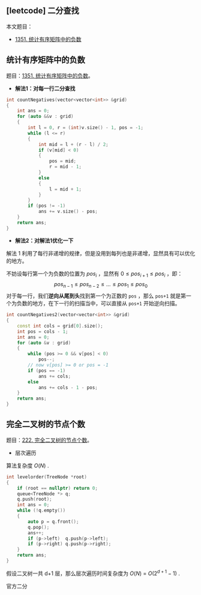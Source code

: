## [leetcode] 二分查找

本文题目：

+ [1351. 统计有序矩阵中的负数](https://leetcode-cn.com/problems/count-negative-numbers-in-a-sorted-matrix/)



## 统计有序矩阵中的负数

题目：[1351. 统计有序矩阵中的负数](https://leetcode-cn.com/problems/count-negative-numbers-in-a-sorted-matrix/)。

+ **解法1：对每一行二分查找**

```cpp
int countNegatives(vector<vector<int>> &grid)
{
    int ans = 0;
    for (auto &&v : grid)
    {
        int l = 0, r = (int)v.size() - 1, pos = -1;
        while (l <= r)
        {
            int mid = l + (r - l) / 2;
            if (v[mid] < 0)
            {
                pos = mid;
                r = mid - 1;
            }
            else
            {
                l = mid + 1;
            }
        }
        if (pos != -1)
            ans += v.size() - pos;
    }
    return ans;
}
```

+ **解法2：对解法1优化一下**

解法 1 利用了每行非递增的规律，但是没用到每列也是非递增，显然具有可以优化的地方。

不妨设每行第一个为负数的位置为 $pos_i$ ，显然有 $0 \le pos_{i+1} \le pos_i$ ，即：
$$
pos_{n-1} \le pos_{n-2} \le ... \le pos_1 \le pos_0
$$
对于每一行，我们**逆向从尾到头**找到第一个为正数的 `pos` ，那么 `pos+1` 就是第一个为负数的地方，在下一行的扫描当中，可以直接从 `pos+1` 开始逆向扫描。

```cpp
int countNegatives2(vector<vector<int>> &grid)
{
    const int cols = grid[0].size();
    int pos = cols - 1;
    int ans = 0;
    for (auto &v : grid)
    {
        while (pos >= 0 && v[pos] < 0)
            pos--;
        // now v[pos] >= 0 or pos = -1
        if (pos == -1)
            ans += cols;
        else
            ans += cols - 1 - pos;
    }
    return ans;
}
```

## 完全二叉树的节点个数

题目：[222. 完全二叉树的节点个数](https://leetcode-cn.com/problems/count-complete-tree-nodes/)。

+ 层次遍历

算法复杂度 $O(N)$ .

```cpp
int levelorder(TreeNode *root)
{
    if (root == nullptr) return 0;
    queue<TreeNode *> q;
    q.push(root);
    int ans = 0;
    while (!q.empty())
    {
        auto p = q.front();
        q.pop();
        ans++;
        if (p->left)  q.push(p->left);
        if (p->right) q.push(p->right);
    }
    return ans;
}
```

假设二叉树一共 d+1 层，那么层次遍历时间复杂度为 $O(N)$ = $O(2^{d+1}-1)$ .

官方二分